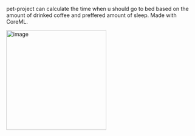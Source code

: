 pet-project can calculate the time when u should go to bed based on the amount of drinked coffee and preffered amount of sleep. Made with CoreML.

<img width="263" alt="image" src="https://github.com/user-attachments/assets/fd223525-f552-4063-aced-16fcc9d0f90a" />
